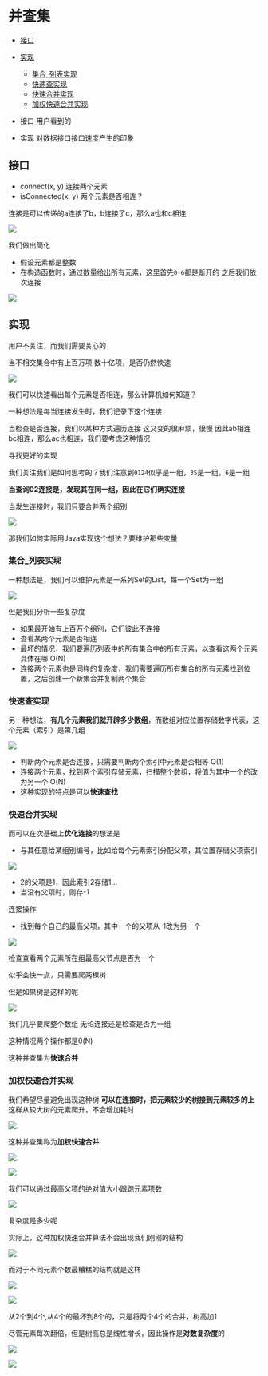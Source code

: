 # 并查集
 
* [接口](#接口)
* [实现](#实现)
  * [集合_列表实现](#集合_列表实现)
  * [快速查实现](#快速查实现)
  * [快速合并实现](#快速合并实现)
  * [加权快速合并实现](#加权快速合并实现)

* 接口 用户看到的
* 实现 对数据接口接口速度产生的印象

## 接口

* connect(x, y) 连接两个元素
* isConnected(x, y) 两个元素是否相连？

连接是可以传递的a连接了b，b连接了c，那么a也和c相连

![](img/0e8f67cd.png)

我们做出简化

* 假设元素都是整数
* 在构造函数时，通过数量给出所有元素，这里首先`0-6`都是断开的 之后我们依次连接

![](img/d3f2ca4b.png)

## 实现

用户不关注，而我们需要关心的

当不相交集合中有上百万项 数十亿项，是否仍然快速

![](img/b23726ca.png)

我们可以快速看出每个元素是否相连，那么计算机如何知道？

一种想法是每当连接发生时，我们记录下这个连接

当检查是否连接，我们以某种方式遍历连接 这又变的很麻烦，很慢 因此ab相连 bc相连，那么ac也相连，我们要考虑这种情况

寻找更好的实现

我们关注我们是如何思考的？我们注意到`0124`似乎是一组，`35`是一组，`6`是一组

**当查询02连接是，发现其在同一组，因此在它们确实连接**

当发生连接时，我们只要合并两个组别

![](img/865b4bd5.png)

那我们如何实际用Java实现这个想法？要维护那些变量

### 集合_列表实现

一种想法是，我们可以维护元素是一系列Set的List，每一个Set为一组

![](img/fdfdf468.png)

但是我们分析一些复杂度

* 如果最开始有上百万个组别，它们彼此不连接
* 查看某两个元素是否相连
* 最坏的情况，我们要遍历列表中的所有集合中的所有元素，以查看这两个元素具体在哪 O(N)
* 连接两个元素也是同样的复杂度，我们需要遍历所有集合的所有元素找到位置，之后创建一个新集合并复制两个集合 

### 快速查实现

另一种想法，**有几个元素我们就开辟多少数组**，而数组对应位置存储数字代表，这个元素（索引）是第几组

![](img/b8df33b3.png)

* 判断两个元素是否连接，只需要判断两个索引中元素是否相等 O(1)
* 连接两个元素，找到两个索引存储元素，扫描整个数组，将值为其中一个的改为另一个 O(N)
* 这种实现的特点是可以**快速查找**

### 快速合并实现

而可以在次基础上**优化连接**的想法是

* 与其任意给某组别编号，比如给每个元素索引分配父项，其位置存储父项索引
 
![](img/686b7474.png)

* 2的父项是1，因此索引2存储1...
* 当没有父项时，则存-1

连接操作

* 找到每个自己的最高父项，其中一个的父项从-1改为另一个

![](img/daf1cf49.png)

检查查看两个元素所在组最高父节点是否为一个

似乎会快一点，只需要爬两棵树

但是如果树是这样的呢
 
![](img/08ce3946.png)

我们几乎要爬整个数组 无论连接还是检查是否为一组 

这种情况两个操作都是θ(N)

这种并查集为**快速合并**

### 加权快速合并实现

我们希望尽量避免出现这种树 **可以在连接时，把元素较少的树接到元素较多的上** 这样从较大树的元素爬升，不会增加耗时

![](img/0ba350d3.png)

这种并查集称为**加权快速合并**

![](img/c1716239.png)

![](img/a7ffba70.png)

我们可以通过最高父项的绝对值大小跟踪元素项数 

![](img/3803704c.png)

复杂度是多少呢

实际上，这种加权快速合并算法不会出现我们刚刚的结构

![](img/da94904c.png)

而对于不同元素个数最糟糕的结构就是这样

![](img/dcf126ec.png)

![](img/9f505c64.png)

从2个到4个,从4个的最坏到8个的，只是将两个4个的合并，树高加1

尽管元素每次翻倍，但是树高总是线性增长，因此操作是**对数复杂度**的

![](img/64670d64.png)

![](img/fddaa824.png)
